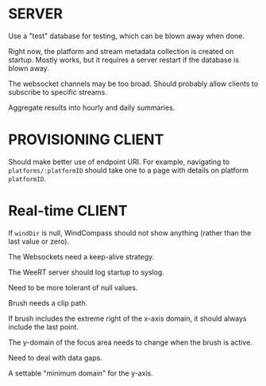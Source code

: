 # SERVER

Use a "test" database for testing, which can be blown away when done.

Right now, the platform and stream metadata collection is created on startup. Mostly
works, but it requires a server restart if the database is blown away.

The websocket channels may be too broad. Should probably allow clients to subscribe
to specific streams.

Aggregate results into hourly and daily summaries.

# PROVISIONING CLIENT

Should make better use of endpoint URI. For example, navigating to `platforms/:platformID` should take one to a page
with details on platform `platformID`.

# Real-time CLIENT

If `windDir` is null, WindCompass should not show anything (rather than the last value or zero).

The Websockets need a keep-alive strategy.

The WeeRT server should log startup to syslog.

Need to be more tolerant of null values.

Brush needs a clip path.

If brush includes the extreme right of the x-axis domain, it should always
include the last point.

The y-domain of the focus area needs to change when the brush is active.

Need to deal with data gaps.

A settable "minimum domain" for the y-axis.

